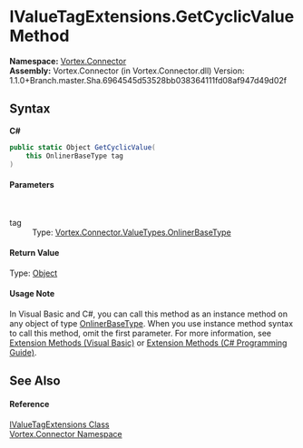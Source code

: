 # IValueTagExtensions.GetCyclicValue Method 
 

**Namespace:**&nbsp;<a href="N_Vortex_Connector.md">Vortex.Connector</a><br />**Assembly:**&nbsp;Vortex.Connector (in Vortex.Connector.dll) Version: 1.1.0+Branch.master.Sha.6964545d53528bb038364111fd08af947d49d02f

## Syntax

**C#**<br />
``` C#
public static Object GetCyclicValue(
	this OnlinerBaseType tag
)
```


#### Parameters
&nbsp;<dl><dt>tag</dt><dd>Type: <a href="T_Vortex_Connector_ValueTypes_OnlinerBaseType.md">Vortex.Connector.ValueTypes.OnlinerBaseType</a><br /></dd></dl>

#### Return Value
Type: <a href="http://msdn2.microsoft.com/en-us/library/e5kfa45b" target="_blank">Object</a>

#### Usage Note
In Visual Basic and C#, you can call this method as an instance method on any object of type <a href="T_Vortex_Connector_ValueTypes_OnlinerBaseType.md">OnlinerBaseType</a>. When you use instance method syntax to call this method, omit the first parameter. For more information, see <a href="http://msdn.microsoft.com/en-us/library/bb384936.aspx">Extension Methods (Visual Basic)</a> or <a href="http://msdn.microsoft.com/en-us/library/bb383977.aspx">Extension Methods (C# Programming Guide)</a>.

## See Also


#### Reference
<a href="T_Vortex_Connector_IValueTagExtensions.md">IValueTagExtensions Class</a><br /><a href="N_Vortex_Connector.md">Vortex.Connector Namespace</a><br />